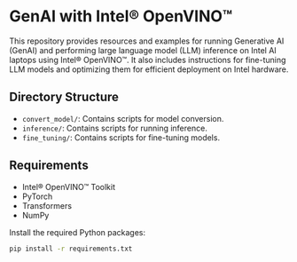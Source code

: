 # GenAI with Intel® OpenVINO™

This repository provides resources and examples for running Generative AI (GenAI) and performing large language model (LLM) inference on Intel AI laptops using Intel® OpenVINO™. It also includes instructions for fine-tuning LLM models and optimizing them for efficient deployment on Intel hardware.

## Directory Structure

- `convert_model/`: Contains scripts for model conversion.
- `inference/`: Contains scripts for running inference.
- `fine_tuning/`: Contains scripts for fine-tuning models.

## Requirements

- Intel® OpenVINO™ Toolkit
- PyTorch
- Transformers
- NumPy

Install the required Python packages:
```sh
pip install -r requirements.txt

